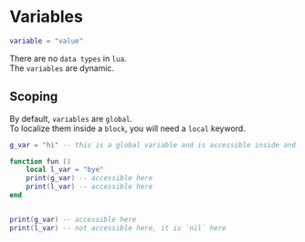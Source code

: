 # Variables

```lua
variable = "value"
```

There are no `data types` in `lua`.  
The `variables` are dynamic.

## Scoping

By default, `variables` are `global`.  
To localize them inside a `block`, you will need a `local` keyword.

```lua
g_var = "hi" -- this is a global variable and is accessible inside and outside the functions

function fun ()
	local l_var = "bye"
	print(g_var) -- accessible here
	print(l_var) -- accessible here
end


print(g_var) -- accessible here
print(l_var) -- not accessible here, it is `nil` here

```